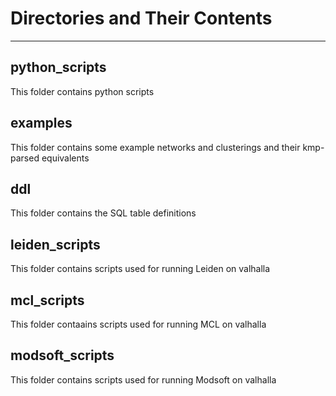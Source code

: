 # Directories and Their Contents
---
## python\_scripts
This folder contains python scripts

## examples
This folder contains some example networks and clusterings and their kmp-parsed equivalents

## ddl
This folder contains the SQL table definitions

## leiden\_scripts
This folder contains scripts used for running Leiden on valhalla


## mcl\_scripts
This folder contaains scripts used for running MCL on valhalla

## modsoft\_scripts
This folder contains scripts used for running Modsoft on valhalla
